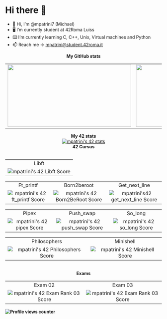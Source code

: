 # Hi there 👋

- 👋 Hi, I’m @mpatrini7 (Michael)
- 🖥 I’m currently student at 42Roma Luiss
- ⌨️ I’m currently learning C, C++, Unix, Virtual machines and Python
- 📫 Reach me -> mpatrini@student.42roma.it
<div align="center">
	<table>
		<tr>
			<b>My GitHub stats</b>
		</tr>
		<tr>
			<b></b>
		</tr>
		<tr>
			<td>
				<a href="https://github.com/mpatrini7">
					<img src="https://github-readme-stats.vercel.app/api?username=mpatrini7&layout=compact&theme=tokyonight&show_icons=true&count_private=true" width="397" height="200">
				</a> 
			</td>
			<td>
				<a href="https://github.com/mpatrini7?tab=repositories">
					<img src="https://github-readme-stats.vercel.app/api/top-langs/?username=mpatrini7&layout=compact&theme=tokyonight&show_icons=true&count_private=true" width="442" height="200">
				</a>
			</td>
		</tr>
	</table>
	<table>
		<tr>
			<b>My 42 stats</b></br>
		</tr>
		<tr>
			<b></b>
		</tr>
		<tr>
			<a href="https://github.com/mpatrini7">
				<img src="https://badge42.vercel.app/api/v2/cl4e6egt2004009mfjtl499jq/stats?cursusId=21&coalitionId=124" alt="mpatrini's 42 stats" />
			</a>
		</tr>
		<tr>
			</br>
			<b>42 Cursus</>
			</br>
			<table>
				<tr>
					<td align="center">Libft</td>
				</tr>
				<tr>
					<td align="center"><img src="https://badge42.vercel.app/api/v2/cl4e6egt2004009mfjtl499jq/project/2457197" alt="mpatrini's 42 Libft Score" /></td>
				</tr>
			</table>
			<table style="text-align: center">
				<tr>
					<td align="center">Ft_printf</td><td align="center">Born2beroot</td><td align="center">Get_next_line</td>
				</tr>
				<tr>
					<td align="center"><img src="https://badge42.vercel.app/api/v2/cl4e6egt2004009mfjtl499jq/project/2465040" alt="mpatrini's 42 ft_printf Score" /></td><td align="center"><img src="https://badge42.vercel.app/api/v2/cl4e6egt2004009mfjtl499jq/project/2479952" alt="mpatrini's 42 Born2BeRoot Score" /></td><td align="center"><img src="https://badge42.vercel.app/api/v2/cl4e6egt2004009mfjtl499jq/project/2468856" alt="mpatrini's42 get_next_line Score" /></td>
				</tr>
			</table>
			<table style="text-align: center">
				<tr>
					<td align="center">Pipex</td><td align="center">Push_swap</td><td align="center">So_long</td>
				</tr>
				<tr>
					<td align="center"><img src="https://badge42.vercel.app/api/v2/cl4e6egt2004009mfjtl499jq/project/2468856" alt="mpatrini's 42 pipex Score" /></td><td align="center"><img src="https://badge42.vercel.app/api/v2/cl4e6egt2004009mfjtl499jq/project/2479952" alt="mpatrini's 42 push_swap Score" /></td><td align="center"><img src="https://badge42.vercel.app/api/v2/cl4e6egt2004009mfjtl499jq/project/2479950" alt="mpatrini's 42 so_long Score" /></td>
				</tr>
			</table>
			<table style="text-align: center">
				<tr>
					<td align="center">Philosophers</td><td align="center">Minishell</td>
				</tr>
				<tr>
					<td align="center"><img src="https://badge42.vercel.app/api/v2/cl4e6egt2004009mfjtl499jq/project/2530728" alt="mpatrini's 42 Philosophers Score" /></td><td align="center"><img src="https://badge42.vercel.app/api/v2/cl4e6egt2004009mfjtl499jq/project/2538227" alt="mpatrini's 42 Minishell Score" /></td>
				</tr>
			</table>
			</br>
			<b>Exams</b>
			</br>
			<table style="text-align: center">
				<tr>
					<td align="center">Exam 02</td><td align="center">Exam 03</td>
				</tr>
				<tr>
					<td align="center"><img src="https://badge42.vercel.app/api/v2/cl4e6egt2004009mfjtl499jq/project/2495984" alt="mpatrini's 42 Exam Rank 03 Score" /></td><td align="center"><img src="https://badge42.vercel.app/api/v2/cl4e6egt2004009mfjtl499jq/project/2530729" alt="mpatrini's 42 Exam Rank 03 Score" /></td>
				</tr>
			</table>
		</tr>
	</table>
</div>

![Profile views counter](https://komarev.com/ghpvc/?username=mpatrini7&&style=flat-square)
